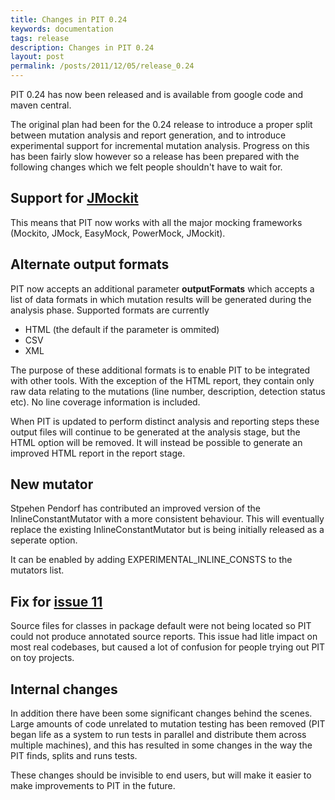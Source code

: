 ```yaml
---
title: Changes in PIT 0.24
keywords: documentation
tags: release
description: Changes in PIT 0.24
layout: post
permalink: /posts/2011/12/05/release_0.24
---
```


PIT 0.24 has now been released and is available from google code and maven central.

<!-- more -->

The original plan had been for the 0.24 release to introduce a proper split between mutation analysis and report generation, and to introduce experimental support for incremental mutation analysis. Progress on this has been fairly slow however so a release has been prepared with the following changes which we felt people shouldn't have to wait for.

## Support for [JMockit](http://code.google.com/p/jmockit/) 

This means that PIT now works with all the major mocking frameworks (Mockito, JMock, EasyMock, PowerMock, JMockit).

## Alternate output formats

PIT now accepts an additional parameter **outputFormats** which accepts a list of data formats in which mutation results will be generated during the analysis phase. Supported formats are currently

 * HTML (the default if the parameter is ommited)
 * CSV
 * XML

The purpose of these additional formats is to enable PIT to be integrated with other tools. With the exception of the HTML report, they contain only raw data relating to the mutations (line number, description, detection status etc). No line coverage information is included.

When PIT is updated to perform distinct analysis and reporting steps these output files will continue to be generated at the analysis stage, 
but the HTML option will be removed. It will instead be possible to generate an improved HTML report in the report stage.

## New mutator

Stpehen Pendorf has contributed an improved version of the InlineConstantMutator with a more consistent behaviour. This will eventually replace the
existing InlineConstantMutator but is being initially released as a seperate option.

It can be enabled by adding EXPERIMENTAL_INLINE_CONSTS to the mutators list.

## Fix for [issue 11](http://code.google.com/p/pitestrunner/issues/detail?id=11)

Source files for classes in package default were not being located so PIT could not produce annotated source reports. This issue had litle
impact on most real codebases, but caused a lot of confusion for people trying out PIT on toy projects.

## Internal changes

In addition there have been some significant changes behind the scenes. Large amounts of code unrelated to mutation testing has been removed (PIT began life as a system to run tests in parallel and distribute them across multiple machines), and this has resulted in some changes in the way the PIT finds, splits and runs tests.

These changes should be invisible to end users, but will make it easier to make improvements to PIT in the future.

